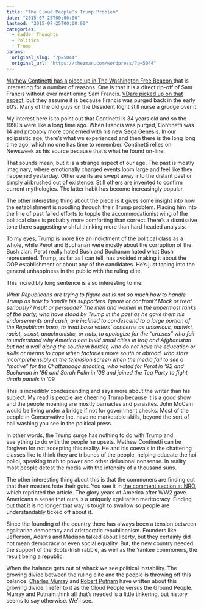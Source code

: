 ```yaml
---
title: "The Cloud People’s Trump Problem"
date: "2015-07-25T00:00:00"
lastmod: "2015-07-25T00:00:00"
categories:
  - Badder Thoughts
  - Politics
  - Trump
params:
  original_slug: "?p=5044"
  original_url: "https://thezman.com/wordpress/?p=5044"
---
```


<a href="http://freebeacon.com/columns/revenge-of-the-radical-middle/"
rel="noopener" target="_blank">Mathew Continetti has a piece up in The
Washington Free Beacon </a>that is interesting for a number of reasons.
One is that it is a direct rip-off of Sam Francis without ever
mentioning Sam Francis. <a
href="http://www.vdare.com/posts/radical-middle-or-middle-american-radicals-sam-francis-unmentionable-influence"
rel="noopener" target="_blank">VDare picked up on that aspect</a>, but
they assume it is because Francis was purged back in the early 90’s.
Many of the old guys on the Dissident Right still nurse a grudge over
it.

My interest here is to point out that Continetti is 34 years old and so
the 1990’s were like a long time ago. When Francis was purged,
Continetti was 14 and probably more concerned with his new
<a href="https://en.wikipedia.org/wiki/File:Sega-Genesis-Mod2-Set.jpg"
rel="noopener" target="_blank">Sega Genesis</a>. In our solipsistic age,
there’s what we experienced and then there is the long long time ago,
which no one has time to remember. Continetti relies on Newsweek as his
source because that’s what he found on-line.

That sounds mean, but it is a strange aspect of our age. The past is
mostly imaginary, where emotionally charged events loom large and feel
like they happened yesterday. Other events are swept away into the
distant past or simply airbrushed out of existence. Still others are
invented to confirm current mythologies. The latter habit has become
increasingly popular.

The other interesting thing about the piece is it gives some insight
into how the establishment is noodling through their Trump problem.
Placing him into the line of past failed efforts to topple the
accommodationist wing of the political class is probably more comforting
than correct.There’s a dismissive tone there suggesting wishful thinking
more than hard headed analysis.

To my eyes, Trump is more like an indictment of the political class as a
whole, while Perot and Buchanan were mostly about the corruption of the
Bush clan. Perot really hated Bush and Buchanan hated what Bush
represented. Trump, as far as I can tell, has avoided making it about
the GOP establishment or about any of the candidates. He’s just taping
into the general unhappiness in the public with the ruling elite.

This incredibly long sentence is also interesting to me:

*What Republicans are trying to figure out is not so much how to handle
Trump as how to handle his supporters. Ignore or confront? Mock or treat
seriously? Insult or persuade? The men and women in the uppermost ranks
of the party, who have stood by Trump in the past as he gave them his
endorsements and cash, are inclined to condescend to a large portion of
the Republican base, to treat base voters’ concerns as unserious,
nativist, racist, sexist, anachronistic, or nuts, to apologize for the
“crazies” who fail to understand why America can build small cities in
Iraq and Afghanistan but not a wall along the southern border, who do
not have the education or skills or means to cope when factories move
south or abroad, who stare incomprehensibly at the television screen
when the media fail to see a “motive” for the Chattanooga shooting, who
voted for Perot in ’92 and Buchanan in ’96 and Sarah Palin in ’08 and
joined the Tea Party to fight death panels in ’09.*

This is incredibly condescending and says more about the writer than his
subject. My read is people are cheering Trump because it is a good show
and the people moaning are mostly barnacles and parasites. John McCain
would be living under a bridge if not for government checks. Most of the
people in Conservative Inc. have no marketable skills, beyond the sort
of ball washing you see in the political press.

In other words, the Trump surge has nothing to do with Trump and
everything to do with the people he upsets. Mathew Continetti can be
forgiven for not accepting this reality. He and his coevals in the
chattering classes like to think they are tribunes of the people,
helping educate the hoi polloi, speaking truth to power and other
delusional nonsense. In reality most people detest the media with the
intensity of a thousand suns.

The other interesting thing about this is that the commoners are finding
out that their masters hate their guts. You see it in [the comment
section at
NRO](http://www.nationalreview.com/article/421589/donald-trump-radical-revenge),
which reprinted the article. The glory years of America after WW2 gave
Americans a sense that ours is a uniquely egalitarian meritocracy.
Finding out that it is no longer that way is tough to swallow so people
are understandably ticked off about it.

Since the founding of the country there has always been a tension
between egalitarian democracy and aristocratic republicanism. Founders
like Jefferson, Adams and Madison talked about liberty, but they
certainly did not mean democracy or even social equality. But, the new
country needed the support of the Scots-Irish rabble, as well as the
Yankee commoners, the result being a republic.

When the balance gets out of whack we see political instability. The
growing divide between the ruling elite and the people is throwing off
this balance. <a
href="http://www.amazon.com/Coming-Apart-State-America-1960-2010/dp/030745343X/ref=asap_bc?ie=UTF8"
rel="noopener" target="_blank">Charles Murray</a> and <a
href="http://www.amazon.com/Our-Kids-American-Dream-Crisis/dp/1476769893"
rel="noopener" target="_blank">Robert Putnam</a> have written about this
growing divide. I refer to it as the Cloud People versus the Ground
People. Murray and Putnam think all that’s needed is a little tinkering,
but history seems to say otherwise. We’ll see.
